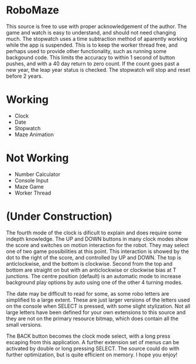 RoboMaze
========
This source is free to use with proper acknowledgement of the author. The game and watch is easy
to understand, and should not need changing much. The stopwatch uses a time subtraction method of 
aparently working while the app is suspended. This is to keep the worker thread free, and perhaps
used to provide other functionality, such as running some backgound code. This limits the accuracy
to within 1 second of button pushes, and with a 40 day return to zero count. If the count goes
past a new year, the leap year status is checked. The stopwatch will stop and reset before 2 years.

Working
=======
* Clock
* Date
* Stopwatch
* Maze Animation

Not Working
===========
* Number Calculator
* Console Input
* Maze Game
* Worker Thread

(Under Construction)
====================
The fourth mode of the clock is dificult to explain and does require some indepth knowledge. The
UP and DOWN buttons in many clock modes show the score and switches on motion interaction for
the robot. They may select one of two game possibilities at this point. This interaction is showed
by the dot to the right of the score, and controlled by UP and DOWN. The top is anticlockwise,
and the bottom is clockwise. Second from the top and bottom are straight on but with an
anticlockwise or clockwise bias at T junctions. The centre position (default) is an automatic mode
to increase background play options by auto using one of the other 4 turning modes.

The date may be difficult to read for some, as some robo letters are simplified to a large extent.
These are just larger versions of the letters used on the console when SELECT is pressed, with
some slight stylization. Not all large letters have been defined for your own extensions to this
source and they are not on the primary resource bitmap, which does contain all the small versions.

The BACK button becomes the clock mode select, with a long press escaping from this application.
A further extension set of menus can be activated by double or long pressing SELECT. The source
could do with further optimization, but is quite efficient on memory. I hope you enjoy!
